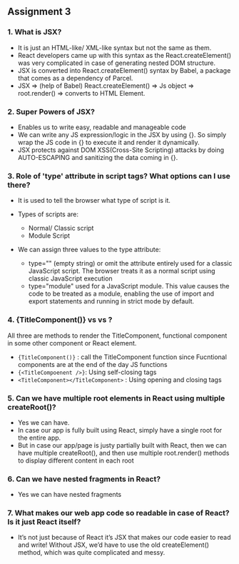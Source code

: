 ## Assignment 3

### 1. What is JSX?

- It is just an HTML-like/ XML-like syntax but not the same as them.
- React developers came up with this syntax as the React.createElement() was very complicated in case of generating nested DOM structure.
- JSX is converted into React.createElement() syntax by Babel, a package that comes as a dependency of Parcel.
- JSX => (help of Babel) React.createElement() => Js object => root.render() => converts to HTML Element.

### 2. Super Powers of JSX?

- Enables us to write easy, readable and manageable code
- We can write any JS expression/logic in the JSX by using {}. So simply wrap the JS code in {} to execute it and render it dynamically.
- JSX protects against DOM XSS(Cross-Site Scripting) attacks by doing AUTO-ESCAPING and sanitizing the data coming in {}.

### 3. Role of 'type' attribute in script tags? What options can I use there?

- It is used to tell the browser what type of script is it.
- Types of scripts are:
  - Normal/ Classic script
  - Module Script
- We can assign three values to the type attribute:

  - type="" (empty string) or omit the attribute entirely used for a classic JavaScript script.
    The browser treats it as a normal script using classic JavaScript execution
  - type="module" used for a JavaScript module.
    This value causes the code to be treated as a module, enabling the use of import and export statements and running in strict mode by default.

### 4. {TitleComponent()} vs <TitleComponent/> vs <TitleComponent></TitleComponent>?

All three are methods to render the TitleComponent, functional component in some other component or React element.

- `{TitleComponent()}` : call the TitleComponent function since Fucntional components are at the end of the day JS functions
- `{<TitleCompoenent />}`: Using self-closing tags
- `<TitleComponent></TitleComponent>` : Using opening and closing tags

### 5. Can we have multiple root elements in React using multiple createRoot()?

- Yes we can have.
- In case our app is fully built using React, simply have a single root for the entire app.
- But in case our app/page is justy partially built with React, then we can have multiple createRoot(), and then use multiple root.render() methods to display different content in each root

### 6. Can we have nested fragments in React?

- Yes we can have nested fragments

### 7. What makes our web app code so readable in case of React? Is it just React itself?

- It’s not just because of React it’s JSX that makes our code easier to read and write!
Without JSX, we’d have to use the old createElement() method, which was quite complicated and messy.
